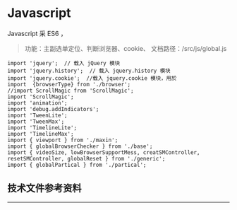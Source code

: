 # Javascript

Javascript 采 ES6 ，




> 功能：主副选单定位、判断浏览器、cookie、
> 文档路径：/src/js/global.js

```
import 'jquery';  // 载入 jQuery 模块
import 'jquery.history';  // 载入 jquery.history 模块
import 'jquery.cookie';  //载入 jquery.cookie 模块，用於
import  {browserType} from './browser';
//import ScrollMagic from 'ScrollMagic';
import 'ScrollMagic';
import 'animation';
import 'debug.addIndicators';
import 'TweenLite';
import 'TweenMax';
import 'TimelineLite';
import 'TimelineMax';
import { viewport } from './maxin';
import { globalBrowserChecker } from './base';
import { videoSize, lowBrowserSupportMess, creatSMController, resetSMController, globalReset } from './generic';
import { globalPartical } from './partical';

```





## 技术文件参考资料
---

